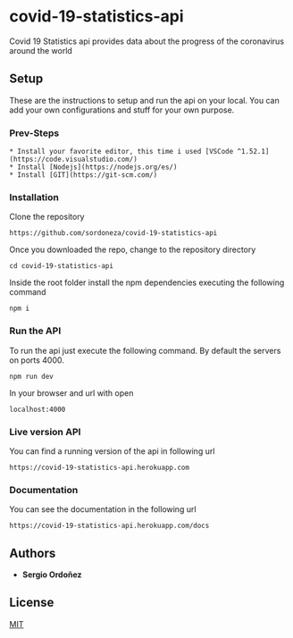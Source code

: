 # covid-19-statistics-api

Covid 19 Statistics api provides data about the progress of the coronavirus around the world

## Setup

These are the instructions to setup and run the api on your local. You can add your own configurations and stuff for your own purpose.

### Prev-Steps

```
* Install your favorite editor, this time i used [VSCode ^1.52.1](https://code.visualstudio.com/)
* Install [Nodejs](https://nodejs.org/es/)
* Install [GIT](https://git-scm.com/)
```

### Installation

Clone the repository

```
https://github.com/sordoneza/covid-19-statistics-api
```

Once you downloaded the repo, change to the repository directory

```
cd covid-19-statistics-api
```

Inside the root folder install the npm dependencies executing the following command

```
npm i
```

### Run the API

To run the api just execute the following command. By default the servers on ports 4000.

```
npm run dev
```

In your browser and url with open

```
localhost:4000
```

### Live version API

You can find a running version of the api in following url

```
https://covid-19-statistics-api.herokuapp.com
```

### Documentation

You can see the documentation in the following url

```
https://covid-19-statistics-api.herokuapp.com/docs
```

## Authors

- **Sergio Ordoñez**

## License

[MIT](https://choosealicense.com/licenses/mit/)
